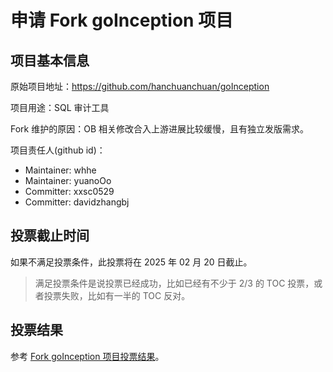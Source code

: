 # 申请 Fork goInception 项目

## 项目基本信息

原始项目地址：https://github.com/hanchuanchuan/goInception

项目用途：SQL 审计工具

Fork 维护的原因：OB 相关修改合入上游进展比较缓慢，且有独立发版需求。

项目责任人(github id)：
- Maintainer: whhe
- Maintainer: yuanoOo
- Committer: xxsc0529
- Committer: davidzhangbj

## 投票截止时间

如果不满足投票条件，此投票将在 2025 年 02 月 20 日截止。

> 满足投票条件是说投票已经成功，比如已经有不少于 2/3 的 TOC 投票，或者投票失败，比如有一半的 TOC 反对。


## 投票结果

参考 [Fork goInception 项目投票结果](https://github.com/oceanbase/community/pull/31)。
